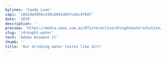 ```yaml
---
bylines: 'Candy Luan'
capi: '1842de4958ce30cb04e3697ce6c47b8f'
date: '2019'
description: ''
preview: 'https://media.news.com.au/DTinteractive/droughtwatersolution/index.html'
slug: '/drought-water'
tech: 'Adobe Animate CC'
thumb: ''
title: 'Our drinking water tastes like dirt'
---
```

